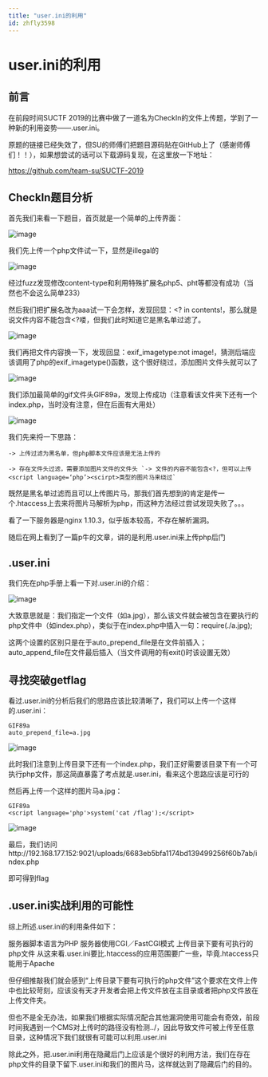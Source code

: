 ```yaml
---
title: "user.ini的利用"
id: zhfly3598
---
```


# user.ini的利用

## 前言

在前段时间SUCTF 2019的比赛中做了一道名为CheckIn的文件上传题，学到了一种新的利用姿势——.user.ini。

原题的链接已经失效了，但SU的师傅们把题目源码贴在GitHub上了（感谢师傅们！！），如果想尝试的话可以下载源码复现，在这里放一下地址：

https://github.com/team-su/SUCTF-2019

## CheckIn题目分析

首先我们来看一下题目，首页就是一个简单的上传界面：

![image](../img/f18caeffa914db2cc875b04b68491972.png)

我们先上传一个php文件试一下，显然是illegal的

![image](../img/1305f4bf1a71a23521d6ce94a48e7224.png)

经过fuzz发现修改content-type和利用特殊扩展名php5、pht等都没有成功（当然也不会这么简单233）

然后我们把扩展名改为aaa试一下会怎样，发现回显：<? in contents!，那么就是说文件内容不能包含<?喽，但我们此时知道它是黑名单过滤了。

![image](../img/e0b4acbe07d5810a4d07c7c189b837f8.png)

我们再把文件内容换一下，发现回显：exif_imagetype:not image!，猜测后端应该调用了php的exif_imagetype()函数，这个很好绕过，添加图片文件头就可以了

![image](../img/67804505ff056b3d273a0f0b000c8338.png)

我们添加最简单的gif文件头GIF89a，发现上传成功（注意看该文件夹下还有一个index.php，当时没有注意，但在后面有大用处）

![image](../img/e0b4b650da36787017c957e53f516dc8.png)

我们先来捋一下思路：

```
-> 上传过滤为黑名单，但php脚本文件应该是无法上传的

-> 存在文件头过滤，需要添加图片文件的文件头 `-> 文件的内容不能包含<?，但可以上传<script language=‘php’><scirpt>类型的图片马来绕过` 
```

既然是黑名单过滤而且可以上传图片马，那我们首先想到的肯定是传一个.htaccess上去来将图片马解析为php，而这种方法经过尝试发现失败了。。。

看了一下服务器是nginx 1.10.3，似乎版本较高，不存在解析漏洞。

随后在网上看到了一篇p牛的文章，讲的是利用.user.ini来上传php后门

## .user.ini

我们先在php手册上看一下对.user.ini的介绍：

![image](../img/96e9027c600b853d278833411137d48e.png)

大致意思就是：我们指定一个文件（如a.jpg），那么该文件就会被包含在要执行的php文件中（如index.php），类似于在index.php中插入一句：require(./a.jpg);

这两个设置的区别只是在于auto_prepend_file是在文件前插入；auto_append_file在文件最后插入（当文件调用的有exit()时该设置无效）

## 寻找突破getflag

看过.user.ini的分析后我们的思路应该比较清晰了，我们可以上传一个这样的.user.ini：

```
GIF89a
auto_prepend_file=a.jpg 
```

![image](../img/4b434436780e2e50e9116a548f46fdc6.png)

此时我们注意到上传目录下还有一个index.php，我们正好需要该目录下有一个可执行php文件，那这简直暴露了考点就是.user.ini，看来这个思路应该是可行的

然后再上传一个这样的图片马a.jpg：

```
GIF89a
<script language='php'>system('cat /flag');</script> 
```

![image](../img/dd6929c2cee35dcbdfc89aa545540eff.png)

最后，我们访问http://192.168.177.152:9021/uploads/6683eb5bfa1174bd139499256f60b7ab/index.php

即可得到flag

## .user.ini实战利用的可能性

综上所述.user.ini的利用条件如下：

服务器脚本语言为PHP
服务器使用CGI／FastCGI模式
上传目录下要有可执行的php文件
从这来看.user.ini要比.htaccess的应用范围要广一些，毕竟.htaccess只能用于Apache

但仔细推敲我们就会感到“上传目录下要有可执行的php文件”这个要求在文件上传中也比较苛刻，应该没有天才开发者会把上传文件放在主目录或者把php文件放在上传文件夹。

但也不是全无办法，如果我们根据实际情况配合其他漏洞使用可能会有奇效，前段时间我遇到一个CMS对上传时的路径没有检测../，因此导致文件可被上传至任意目录，这种情况下我们就很有可能可以利用.user.ini

除此之外，把.user.ini利用在隐藏后门上应该是个很好的利用方法，我们在存在php文件的目录下留下.user.ini和我们的图片马，这样就达到了隐藏后门的目的。